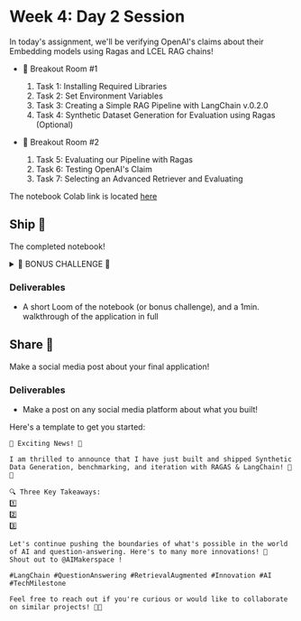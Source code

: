 # Week 4: Day 2 Session

In today's assignment, we'll be verifying OpenAI's claims about their Embedding models using Ragas and LCEL RAG chains!

- 🤝 Breakout Room #1
  1. Task 1: Installing Required Libraries
  2. Task 2: Set Environment Variables
  3. Task 3: Creating a Simple RAG Pipeline with LangChain v.0.2.0
  4. Task 4: Synthetic Dataset Generation for Evaluation using Ragas (Optional)

- 🤝 Breakout Room #2
  1. Task 5: Evaluating our Pipeline with Ragas
  2. Task 6: Testing OpenAI's Claim
  3. Task 7: Selecting an Advanced Retriever and Evaluating
    
The notebook Colab link is located [here](https://colab.research.google.com/drive/13VsLN6BpARlAreNDBR2klZK9BiOeZV5S?usp=sharing)

## Ship 🚢

The completed notebook!

<details>
<summary>🚧 BONUS CHALLENGE 🚧</summary>

> NOTE: Completing this challenge will provide full marks on the assignment, regardless of the complete of the notebook. You do not need to complete this in the notebook for full marks.

##### **MINIMUM REQUIREMENTS**:

1. Baseline `LCEL RAG` Application using `NAIVE RETRIEVAL`
2. Baseline Evaluation using `RAGAS METRICS`
  - [Faithfulness](https://docs.ragas.io/en/stable/concepts/metrics/faithfulness.html)
  - [Answer Relevancy](https://docs.ragas.io/en/stable/concepts/metrics/answer_relevance.html)
  - [Context Precision](https://docs.ragas.io/en/stable/concepts/metrics/context_precision.html)
  - [Context Recall](https://docs.ragas.io/en/stable/concepts/metrics/context_recall.html)
  - [Answer Correctness](https://docs.ragas.io/en/stable/concepts/metrics/answer_correctness.html)
3. Implement a `SEMANTIC CHUNKING STRATEGY`.
4. Create an `LCEL RAG` Application using `SEMANTIC CHUNKING` with `NAIVE RETRIEVAL`.
5. Compare and contrast results.

##### **SEMANTIC CHUNKING REQUIREMENTS**:

Chunk semantically similar (based on designed threshold) sentences, and then paragraphs, greedily, up to a maximum chunk size. Minimum chunk size is a single sentence.

Have fun!
</details>

### Deliverables

- A short Loom of the notebook (or bonus challenge), and a 1min. walkthrough of the application in full

## Share 🚀

Make a social media post about your final application!

### Deliverables

- Make a post on any social media platform about what you built!

Here's a template to get you started:

```
🚀 Exciting News! 🚀

I am thrilled to announce that I have just built and shipped Synthetic Data Generation, benchmarking, and iteration with RAGAS & LangChain! 🎉🤖

🔍 Three Key Takeaways:
1️⃣ 
2️⃣ 
3️⃣ 

Let's continue pushing the boundaries of what's possible in the world of AI and question-answering. Here's to many more innovations! 🚀
Shout out to @AIMakerspace !

#LangChain #QuestionAnswering #RetrievalAugmented #Innovation #AI #TechMilestone

Feel free to reach out if you're curious or would like to collaborate on similar projects! 🤝🔥
```